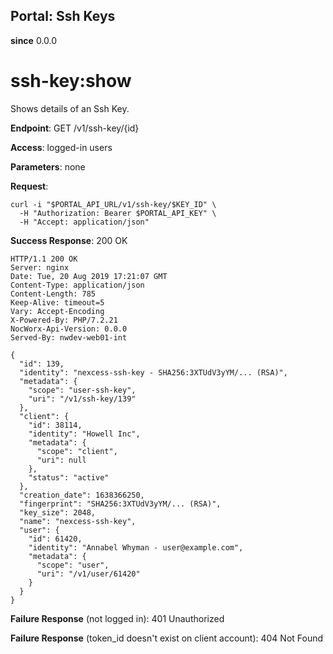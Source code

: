 Portal: Ssh Keys
----------------

**since** 0.0.0

ssh-key:show
============

Shows details of an Ssh Key.

**Endpoint**:  GET /v1/ssh-key/{id}

**Access**: logged-in users

**Parameters**: none

**Request**:
```
curl -i "$PORTAL_API_URL/v1/ssh-key/$KEY_ID" \
  -H "Authorization: Bearer $PORTAL_API_KEY" \
  -H "Accept: application/json"
```

**Success Response**: 200 OK
```
HTTP/1.1 200 OK
Server: nginx
Date: Tue, 20 Aug 2019 17:21:07 GMT
Content-Type: application/json
Content-Length: 785
Keep-Alive: timeout=5
Vary: Accept-Encoding
X-Powered-By: PHP/7.2.21
NocWorx-Api-Version: 0.0.0
Served-By: nwdev-web01-int

{
  "id": 139,
  "identity": "nexcess-ssh-key - SHA256:3XTUdV3yYM/... (RSA)",
  "metadata": {
    "scope": "user-ssh-key",
    "uri": "/v1/ssh-key/139"
  },
  "client": {
    "id": 38114,
    "identity": "Howell Inc",
    "metadata": {
      "scope": "client",
      "uri": null
    },
    "status": "active"
  },
  "creation_date": 1638366250,
  "fingerprint": "SHA256:3XTUdV3yYM/... (RSA)",
  "key_size": 2048,
  "name": "nexcess-ssh-key",
  "user": {
    "id": 61420,
    "identity": "Annabel Whyman - user@example.com",
    "metadata": {
      "scope": "user",
      "uri": "/v1/user/61420"
    }
  }
}
```

**Failure Response** (not logged in): 401 Unauthorized

**Failure Response** (token_id doesn't exist on client account): 404 Not Found
